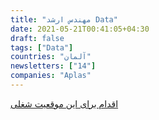 ```yaml
---
title: "مهندس ارشد Data"
date: 2021-05-21T00:41:05+04:30
draft: false
tags: ["Data"]
countries: "آلمان"
newsletters: ["14"]
companies: "Aplas"
---
```


[اقدام برای این موقعیت شغلی](https://angel.co/company/alpas-ai/jobs/1369442-senior-data-engineer-f-m-d)